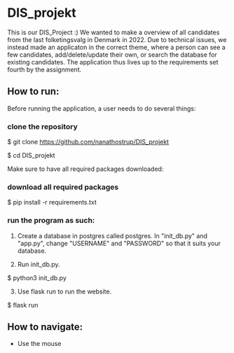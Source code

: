 # DIS_projekt

This is our DIS_Project :)
We wanted to make a overview of all candidates from the last folketingsvalg in Denmark in 2022.
Due to technical issues, we instead made an applicaton in the correct theme, where a person can see a few candidates, add/delete/update their own, or search the database for existing candidates. The application thus lives up to the requirements set fourth by the assignment. 


## How to run:

Before running the application, a user needs to do several things:

### clone the repository
$ git clone https://github.com/nanathostrup/DIS_projekt

$ cd DIS_projekt 

Make sure to have all required packages downloaded:
  
### download all required packages

$ pip install -r requirements.txt

### run the program as such:

1. Create a database in postgres called postgres. In "init_db.py" and "app.py", change "USERNAME" and "PASSWORD" so that it suits your database.

2. Run init_db.py.

$ python3 init_db.py

3. Use flask run to run the website. 

$ flask run


## How to navigate:
- Use the mouse
